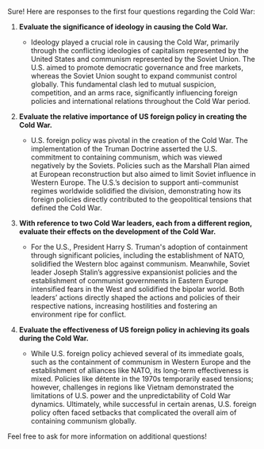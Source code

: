 Sure! Here are responses to the first four questions regarding the Cold War:

1. **Evaluate the significance of ideology in causing the Cold War.**
   - Ideology played a crucial role in causing the Cold War, primarily through the conflicting ideologies of capitalism represented by the United States and communism represented by the Soviet Union. The U.S. aimed to promote democratic governance and free markets, whereas the Soviet Union sought to expand communist control globally. This fundamental clash led to mutual suspicion, competition, and an arms race, significantly influencing foreign policies and international relations throughout the Cold War period.

2. **Evaluate the relative importance of US foreign policy in creating the Cold War.**
   - U.S. foreign policy was pivotal in the creation of the Cold War. The implementation of the Truman Doctrine asserted the U.S. commitment to containing communism, which was viewed negatively by the Soviets. Policies such as the Marshall Plan aimed at European reconstruction but also aimed to limit Soviet influence in Western Europe. The U.S.’s decision to support anti-communist regimes worldwide solidified the division, demonstrating how its foreign policies directly contributed to the geopolitical tensions that defined the Cold War.

3. **With reference to two Cold War leaders, each from a different region, evaluate their effects on the development of the Cold War.**
   - For the U.S., President Harry S. Truman's adoption of containment through significant policies, including the establishment of NATO, solidified the Western bloc against communism. Meanwhile, Soviet leader Joseph Stalin’s aggressive expansionist policies and the establishment of communist governments in Eastern Europe intensified fears in the West and solidified the bipolar world. Both leaders’ actions directly shaped the actions and policies of their respective nations, increasing hostilities and fostering an environment ripe for conflict.

4. **Evaluate the effectiveness of US foreign policy in achieving its goals during the Cold War.**
   - While U.S. foreign policy achieved several of its immediate goals, such as the containment of communism in Western Europe and the establishment of alliances like NATO, its long-term effectiveness is mixed. Policies like détente in the 1970s temporarily eased tensions; however, challenges in regions like Vietnam demonstrated the limitations of U.S. power and the unpredictability of Cold War dynamics. Ultimately, while successful in certain arenas, U.S. foreign policy often faced setbacks that complicated the overall aim of containing communism globally. 

Feel free to ask for more information on additional questions!